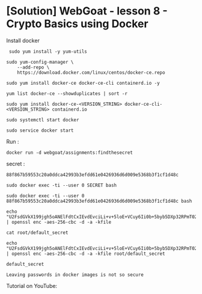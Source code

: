 # [Solution] WebGoat  - lesson 8 - Crypto Basics using Docker

Install docker

```shell
 sudo yum install -y yum-utils
```



```shell
sudo yum-config-manager \
    --add-repo \
    https://download.docker.com/linux/centos/docker-ce.repo
```



```shell
sudo yum install docker-ce docker-ce-cli containerd.io -y
```



```
yum list docker-ce --showduplicates | sort -r
```



```
sudo yum install docker-ce-<VERSION_STRING> docker-ce-cli-<VERSION_STRING> containerd.io
```



```shell
sudo systemctl start docker
```



```shell
sudo service docker start
```



Run :

```shell
docker run -d webgoat/assignments:findthesecret
```



secret : 

```
88f867b59553c20a0ddca42993b3efdd61e0426936d6d009e5368b3f1cf1d48c
```



```
sudo docker exec -ti --user 0 SECRET bash
```



```
sudo docker exec -ti --user 0 88f867b59553c20a0ddca42993b3efdd61e0426936d6d009e5368b3f1cf1d48c bash
```



```shell
echo "U2FsdGVkX199jgh5oANElFdtCxIEvdEvciLi+v+5loE+VCuy6Ii0b+5byb5DXp32RPmT02Ek1pf55ctQN+DHbwCPiVRfFQamDmbHBUpD7as=" | openssl enc -aes-256-cbc -d -a -kfile
```



```shell
cat root/default_secret
```

```shell
echo "U2FsdGVkX199jgh5oANElFdtCxIEvdEvciLi+v+5loE+VCuy6Ii0b+5byb5DXp32RPmT02Ek1pf55ctQN+DHbwCPiVRfFQamDmbHBUpD7as=" | openssl enc -aes-256-cbc -d -a -kfile root/default_secret
```



```
default_secret
```

```
Leaving passwords in docker images is not so secure
```



Tutorial on YouTube: 